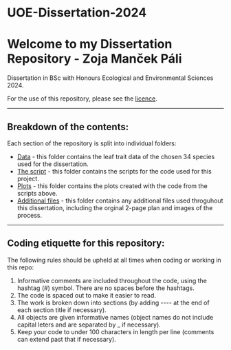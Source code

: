 # UOE-Dissertation-2024

# Welcome to my Dissertation Repository - Zoja Manček Páli

Dissertation in BSc with Honours Ecological and Environmental Sciences 2024. 

For the use of this repository, please see the [licence](). 

__________
## Breakdown of the contents:
Each section of the repository is split into individual folders:
  - [Data]() - this folder contains the leaf trait data of the chosen 34 species used for the dissertation. 
  - [The script]() - this folder contains the scripts for the code used for this project. 
  - [Plots]() - this folder contains the plots created with the code from the scripts above.
  - [Additional files]() - this folder contains any additional files used throguhout this dissertation, including the orginal 2-page plan and images of the process. 

__________
## Coding etiquette for this repository:
The following rules should be upheld at all times when coding or working in this repo:
1. Informative comments are included throughout the code, using the hashtag (#) symbol. There are no spaces before the hashtags. 
2. The code is spaced out to make it easier to read.
3. The work is broken down into sections (by adding ---- at the end of each section title if necessary).
4. All objects are given informative names (object names do not include capital leters and are separated by _ if necessary).
5. Keep your code to under 100 characters in length per line (comments can extend past that if necessary).


